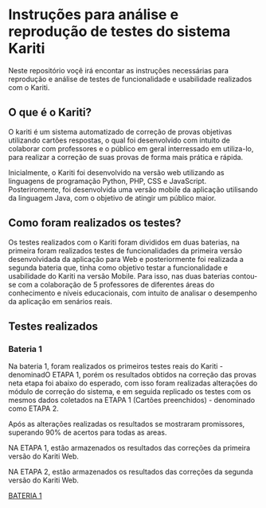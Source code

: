 # Instruções para análise e reprodução de testes do sistema Kariti
Neste repositório voçê irá encontar as instruções necessárias para reprodução e análise de testes de funcionalidade e usabilidade realizados com o Kariti.

## O que é o Kariti? 

O kariti é um sistema automatizado de correção de provas objetivas utilizando cartões respostas, o qual foi desenvolvido com intuito de colaborar com professores e o público em geral interressado em utiliza-lo, para realizar a correção de suas provas de forma mais prática e rápida.

Inicialmente, o Kariti foi desenvolvido na versão web utilizando as linguagens de programação Python, PHP, CSS e JavaScript. Posteriromente, foi desenvolvida uma versão mobile da aplicação utilisando da linguagem Java,  com o objetivo de atingir um público maior. 

## Como foram realizados os testes?

Os testes realizados com o Kariti foram divididos em duas baterias, na primeira foram realizados testes de funcionalidades da primeira versão desenvolvidada da aplicação para Web e posteriormente foi realizada a segunda bateria que, tinha como objetivo testar a funcionalidade e usabilidade do Kariti na versão Mobile. Para isso, nas duas baterias contou-se com a colaboração de 5 professores de diferentes áreas do conhecimento e níveis educacionais, com intuito de analisar o desempenho da aplicação em senários reais.

## Testes realizados 
### Bateria 1 

Na bateria 1, foram realizados os primeiros testes reais do Kariti - denominadO ETAPA 1, porém os resultados obtidos na correção das provas neta etapa foi abaixo do esperado, com isso foram realizadas alterações do módulo de correção  do sistema, e em seguida replicado os testes com os mesmos dados coletados na ETAPA 1 (Cartões preenchidos) - denominado como ETAPA 2.

Após as alterações realizadas os resultados se mostraram promissores, superando 90% de acertos para todas as areas.

NA ETAPA 1, estão armazenados os resultados das correções da primeira versão do Kariti Web.

NA ETAPA 2, estão armazenados os resultados das correções da segunda versão do Kariti Web.



[BATERIA 1](https://drive.google.com/drive/folders/1Vq1ItD6b1CEQsnEsWdSuBTtwto5jKJla?usp=drive_lin)



